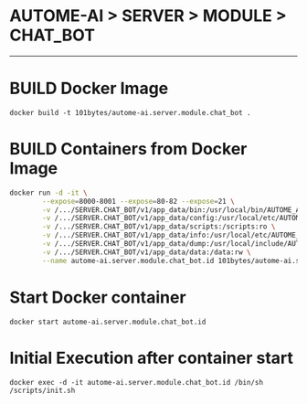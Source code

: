 # AUTOME-AI > SERVER > MODULE > CHAT_BOT
---

# BUILD Docker Image

`docker build -t 101bytes/autome-ai.server.module.chat_bot .`

# BUILD Containers from Docker Image

```bash
docker run -d -it \
        --expose=8000-8001 --expose=80-82 --expose=21 \
        -v /.../SERVER.CHAT_BOT/v1/app_data/bin:/usr/local/bin/AUTOME_AI/MODULES/CHAT_BOT/v1/bin:ro \
        -v /.../SERVER.CHAT_BOT/v1/app_data/config:/usr/local/etc/AUTOME_AI/MODULES/CHAT_BOT/v1/.config:ro \
        -v /.../SERVER.CHAT_BOT/v1/app_data/scripts:/scripts:ro \
        -v /.../SERVER.CHAT_BOT/v1/app_data/info:/usr/local/etc/AUTOME_AI/MODULES/CHAT_BOT/v1/.info:ro \
        -v /.../SERVER.CHAT_BOT/v1/app_data/dump:/usr/local/include/AUTOME_AI/MODULES/CHAT_BOT/v1/.dump:rw \
        -v /.../SERVER.CHAT_BOT/v1/app_data/data:/data:rw \
        --name autome-ai.server.module.chat_bot.id 101bytes/autome-ai.server.module.chat_bot
```

# Start Docker container

`docker start autome-ai.server.module.chat_bot.id`

# Initial Execution after container start

`docker exec -d -it autome-ai.server.module.chat_bot.id /bin/sh /scripts/init.sh`
